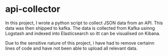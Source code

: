 # api-collector

In this project, I wrote a python script to collect JSON data from an API.
This data was then shipped to kafka.
The data is collected from Kafka usinng Logstash and indexed into Elasticsearch so itt can be visualised on Kibana.

Due to the sensitive nature of this project, i have had to remove certainn lines of code and have not been able to upload all relevant data.
